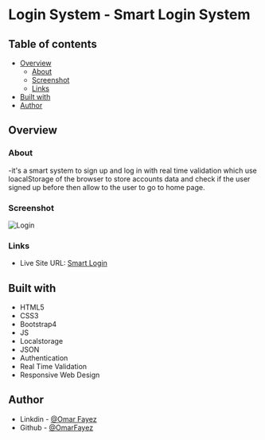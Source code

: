 # Login System - Smart Login System

## Table of contents

- [Overview](#overview)
  - [About](#About)
  - [Screenshot](#screenshot)
  - [Links](#links)
- [Built with](#built-with)
- [Author](#author)
## Overview

### About

-it's a smart system to sign up and log in with real time validation which use loacalStorage of the browser to store accounts data and check if the user signed up before then allow to the user to go to home page.

### Screenshot

![Login](https://im7.ezgif.com/tmp/ezgif-7-b2eb95c8103e.gif)

### Links

- Live Site URL: [Smart Login](https://omarfayez.github.io/06.Smart-Login/)

## Built with

- HTML5
- CSS3
- Bootstrap4
- JS
- Localstorage
- JSON
- Authentication
- Real Time Validation
- Responsive Web Design

## Author

- Linkdin - [@Omar Fayez](https://www.linkedin.com/in/fayez-95/)
- Github - [@OmarFayez](https://github.com/OmarFayez)
